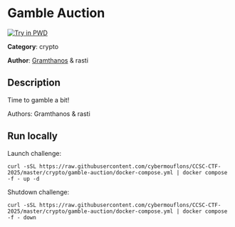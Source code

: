 # Gamble Auction

[![Try in PWD](https://raw.githubusercontent.com/play-with-docker/stacks/master/assets/images/button.png)](https://labs.play-with-docker.com/?stack=https://raw.githubusercontent.com/cybermouflons/CCSC-CTF-2025/master/crypto/gamble-auction/docker-compose.yml)


**Category**: crypto

**Author**: [Gramthanos](https://github.com/gramthanos) & rasti

## Description

Time to gamble a bit!


Authors: Gramthanos & rasti


## Run locally

Launch challenge:
```
curl -sSL https://raw.githubusercontent.com/cybermouflons/CCSC-CTF-2025/master/crypto/gamble-auction/docker-compose.yml | docker compose -f - up -d
```

Shutdown challenge:
```
curl -sSL https://raw.githubusercontent.com/cybermouflons/CCSC-CTF-2025/master/crypto/gamble-auction/docker-compose.yml | docker compose -f - down
```
